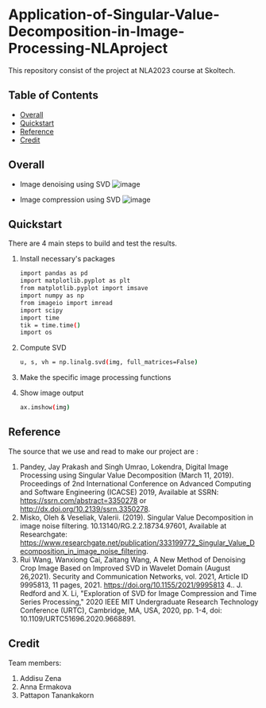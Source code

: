 # Application-of-Singular-Value-Decomposition-in-Image-Processing-NLAproject
This repository consist of the project at NLA2023 course at Skoltech.

## Table of Contents 

 - [Overall](#overall)
 - [Quickstart](#quickstart)
 - [Reference](#reference) 
 - [Credit](#credit)

## Overall 

-   Image denoising using SVD
  ![image](https://github.com/Ponly22/Application-of-Singular-Value-Decomposition-in-Image-Processing-NLAproject/assets/88416337/effc9964-1738-4866-8a60-062c51c6e747)

-   Image compression using SVD
  ![image](https://github.com/Ponly22/Application-of-Singular-Value-Decomposition-in-Image-Processing-NLAproject/assets/88416337/d2fb895a-5102-493e-ab76-51b06b735e10)


## Quickstart

There are 4 main steps to build and test the results.

 1. Install necessary's packages 
    ``` bash 
    import pandas as pd
    import matplotlib.pyplot as plt
    from matplotlib.pyplot import imsave
    import numpy as np
    from imageio import imread
    import scipy
    import time
    tik = time.time()
    import os
    ```
 2. Compute SVD
    ``` bash 
    u, s, vh = np.linalg.svd(img, full_matrices=False)
    ```
 3. Make the specific image processing functions 
     
 4. Show image output
    ``` bash 
    ax.imshow(img)
    ```
## Reference 

The source that we use and read to make our project are :

1. Pandey, Jay Prakash and Singh Umrao, Lokendra, Digital Image Processing using Singular Value Decomposition (March 11, 2019). Proceedings of 2nd International Conference on Advanced Computing and Software Engineering (ICACSE) 2019, Available at SSRN: https://ssrn.com/abstract=3350278 or  http://dx.doi.org/10.2139/ssrn.3350278.
2. Misko, Oleh & Veseliak, Valerii. (2019). Singular Value Decomposition in image noise filtering. 10.13140/RG.2.2.18734.97601, Available at Researchgate: https://www.researchgate.net/publication/333199772_Singular_Value_Decomposition_in_image_noise_filtering. 
3. Rui Wang, Wanxiong Cai, Zaitang Wang, A New Method of Denoising Crop Image Based on Improved SVD in Wavelet Domain (August 26,2021). Security and Communication Networks, vol. 2021, Article ID 9995813, 11 pages, 2021. https://doi.org/10.1155/2021/9995813
4.. J. Redford and X. Li, "Exploration of SVD for Image Compression and Time Series Processing," 2020 IEEE MIT Undergraduate Research Technology Conference (URTC), Cambridge, MA, USA, 2020, pp. 1-4, doi: 10.1109/URTC51696.2020.9668891.

## Credit

Team members:

1. Addisu Zena
2. Anna Ermakova
3. Pattapon Tanankakorn
